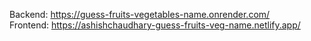 Backend: https://guess-fruits-vegetables-name.onrender.com/ <br/>
Frontend: https://ashishchaudhary-guess-fruits-veg-name.netlify.app/

